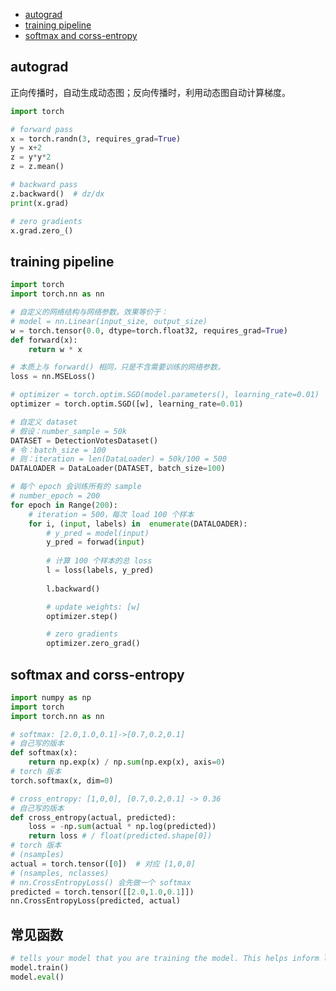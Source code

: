 <!-- @import "[TOC]" {cmd="toc" depthFrom=1 depthTo=6 orderedList=false} -->

<!-- code_chunk_output -->

- [autograd](#autograd)
- [training pipeline](#training-pipeline)
- [softmax and corss-entropy](#softmax-and-corss-entropy)

<!-- /code_chunk_output -->

## autograd

正向传播时，自动生成动态图；反向传播时，利用动态图自动计算梯度。

```python {.line-numbers}
import torch

# forward pass
x = torch.randn(3, requires_grad=True)
y = x+2
z = y*y*2
z = z.mean()

# backward pass
z.backward()  # dz/dx
print(x.grad)

# zero gradients
x.grad.zero_()
```

## training pipeline

```python {.line-numbers}
import torch
import torch.nn as nn

# 自定义的网络结构与网络参数。效果等价于：
# model = nn.Linear(input_size, output_size)
w = torch.tensor(0.0, dtype=torch.float32, requires_grad=True)
def forward(x):
    return w * x

# 本质上与 forward() 相同，只是不含需要训练的网络参数。
loss = nn.MSELoss()

# optimizer = torch.optim.SGD(model.parameters(), learning_rate=0.01)
optimizer = torch.optim.SGD([w], learning_rate=0.01)

# 自定义 dataset
# 假设：number_sample = 50k
DATASET = DetectionVotesDataset()
# 令：batch_size = 100
# 则：iteration = len(DataLoader) = 50k/100 = 500
DATALOADER = DataLoader(DATASET, batch_size=100)

# 每个 epoch 会训练所有的 sample
# number_epoch = 200
for epoch in Range(200):
    # iteration = 500，每次 load 100 个样本
    for i, (input, labels) in  enumerate(DATALOADER):
        # y_pred = model(input)
        y_pred = forwad(input)
    
        # 计算 100 个样本的总 loss
        l = loss(labels, y_pred)
    
        l.backward()

        # update weights: [w]
        optimizer.step()

        # zero gradients
        optimizer.zero_grad()
```

## softmax and corss-entropy

```python {.line-numbers}
import numpy as np
import torch
import torch.nn as nn

# softmax: [2.0,1.0,0.1]->[0.7,0.2,0.1]
# 自己写的版本
def softmax(x):
    return np.exp(x) / np.sum(np.exp(x), axis=0)
# torch 版本
torch.softmax(x, dim=0)

# cross_entropy: [1,0,0], [0.7,0.2,0.1] -> 0.36
# 自己写的版本
def cross_entropy(actual, predicted):
    loss = -np.sum(actual * np.log(predicted))
    return loss # / float(predicted.shape[0])
# torch 版本
# (nsamples)
actual = torch.tensor([0])  # 对应 [1,0,0]
# (nsamples, nclasses)
# nn.CrossEntropyLoss() 会先做一个 softmax
predicted = torch.tensor([[2.0,1.0,0.1]])
nn.CrossEntropyLoss(predicted, actual)
```

## 常见函数

```python {.line-numbers}
# tells your model that you are training the model. This helps inform layers such as Dropout and BatchNorm, which are designed to behave differently during training and evaluation.
model.train()
model.eval()
```

